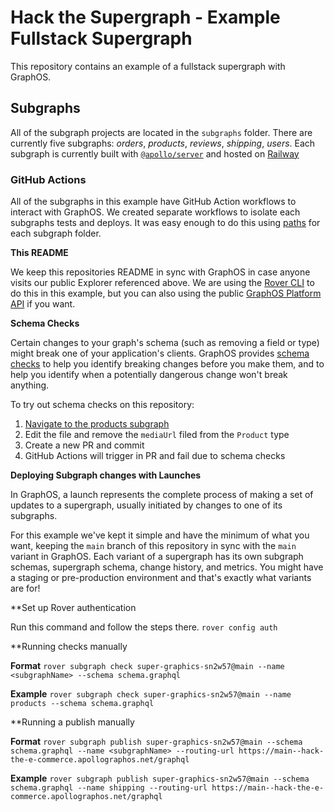# Hack the Supergraph - Example Fullstack Supergraph

This repository contains an example of a fullstack supergraph with GraphOS. 

## Subgraphs

All of the subgraph projects are located in the `subgraphs` folder. There are currently five subgraphs: *orders*, *products*, *reviews*, *shipping*, *users*. Each subgraph is currently built with [`@apollo/server`](https://www.apollographql.com/docs/apollo-server) and hosted on [Railway](https://railway.app/)

### GitHub Actions

All of the subgraphs in this example have GitHub Action workflows to interact with GraphOS. We created separate workflows to isolate each subgraphs tests and deploys. It was easy enough to do this using [paths](https://docs.github.com/en/actions/using-workflows/workflow-syntax-for-github-actions#example-including-paths) for each subgraph folder.

**This README**

We keep this repositories README in sync with GraphOS in case anyone visits our public Explorer referenced above. We are using the [Rover CLI](https://www.apollographql.com/docs/rover/commands/readmes) to do this in this example, but you can also using the public [GraphOS Platform API](https://studio.apollographql.com/public/apollo-platform/explorer?variant=main) if you want.

**Schema Checks**

Certain changes to your graph's schema (such as removing a field or type) might break one of your application's clients. GraphOS provides [schema checks](https://www.apollographql.com/docs/graphos/schema-checks) to help you identify breaking changes before you make them, and to help you identify when a potentially dangerous change won't break anything.

To try out schema checks on this repository:

1. [Navigate to the products subgraph](subgraphs/products/schema.graphql)
2. Edit the file and remove the `mediaUrl` filed from the `Product` type
3. Create a new PR and commit
4. GitHub Actions will trigger in PR and fail due to schema checks

**Deploying Subgraph changes with Launches**

In GraphOS, a launch represents the complete process of making a set of updates to a supergraph, usually initiated by changes to one of its subgraphs. 

For this example we've kept it simple and have the minimum of what you want, keeping the `main` branch of this repository in sync with the `main` variant in GraphOS. Each variant of a supergraph has its own subgraph schemas, supergraph schema, change history, and metrics. You might have a staging or pre-production environment and that's exactly what variants are for!

**Set up Rover authentication

Run this command and follow the steps there.
`rover config auth`

**Running checks manually

**Format**
`rover subgraph check super-graphics-sn2w57@main --name <subgraphName> --schema schema.graphql`

**Example**
`rover subgraph check super-graphics-sn2w57@main --name products --schema schema.graphql`


**Running a publish manually

**Format**
`rover subgraph publish super-graphics-sn2w57@main --schema schema.graphql --name <subgraphName> --routing-url https://main--hack-the-e-commerce.apollographos.net/graphql`

**Example**
`rover subgraph publish super-graphics-sn2w57@main --schema schema.graphql --name shipping --routing-url https://main--hack-the-e-commerce.apollographos.net/graphql`